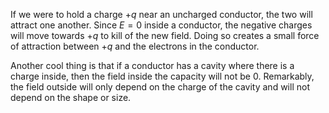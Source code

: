 If we were to hold a charge $+q$ near an uncharged conductor, the two will attract one another. Since $E = 0$ inside a conductor, the negative charges will move towards $+q$ to kill of the new field. Doing so creates a small force of attraction between $+q$ and the electrons in the conductor. 

Another cool thing is that if a conductor has a cavity where there is a charge inside, then the field inside the capacity will not be $0$. Remarkably, the field outside will only depend on the charge of the cavity and will not depend on the shape or size. 